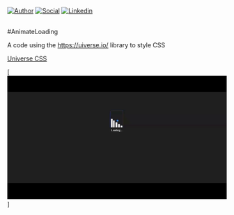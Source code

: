 [![Author](https://img.shields.io/badge/Dev-Nadi%20Duno-blueviolet%20)](https://portfolio-nadi.vercel.app/)
[![Social](https://img.shields.io/twitter/follow/nadiduno?label=%40nadiduno&style=social)](https://twitter.com/nadiduno)
[![Linkedin](https://img.shields.io/badge/in-Nadi%20Duno-blue)](https://www.linkedin.com/in/nadiduno/)
<br />
<br />

#AnimateLoading

A code using the https://uiverse.io/ library to style CSS

[Universe CSS](https://uiverse.io/Nawsome/spicy-wolverine-85)

<div>
  
  [![Watch the video](https://github.com/nadiduno/AnimateLoading/blob/main/.github/ImgApp.gif)]
  
  <br />
</div>
